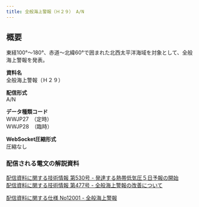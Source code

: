 ```yaml
---
title: 全般海上警報（Ｈ２９） A/N
---
```


## 概要
東経100°～180°、赤道～北緯60°で囲まれた北西太平洋海域を対象として、全般海上警報を発表。

**資料名** <br/>
 全般海上警報（Ｈ２９）
 
**配信形式** <br/>
 A/N

**データ種類コード** <br/>
 WWJP27　（定時） <br/>
 WWJP28　（臨時）
 
**WebSocket圧縮形式** <br/>
 圧縮なし

### 配信される電文の解説資料 
[配信資料に関する技術情報 第530号 - 発達する熱帯低気圧５日予報の開始](https://dmdata.jp/docs/jma/technical/530.pdf) <br/>
[配信資料に関する技術情報 第477号 - 全般海上警報の改善について](https://dmdata.jp/docs/jma/technical/477.pdf)
 
 
[配信資料に関する仕様 No12001 - 全般海上警報](https://www.data.jma.go.jp/suishin/shiyou/pdf/no12001)
